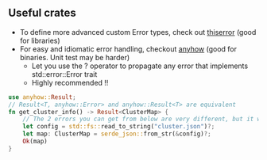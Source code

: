 ## Useful crates

* To define more advanced custom Error types, check out [thiserror](https://docs.rs/thiserror/1.0.20/thiserror/) (good for libraries)
* For easy and idiomatic error handling, checkout [anyhow](https://docs.rs/anyhow/1.0.32/anyhow/) (good for binaries. Unit test may be harder)
    * Let you use the ? operator to propagate any error that implements std::error::Error trait
    * Highly recommended !!

```rust
use anyhow::Result;
// Result<T, anyhow::Error> and anyhow::Result<T> are equivalent
fn get_cluster_info() -> Result<ClusterMap> {
    // The 2 errors you can get from below are very different, but it works!
    let config = std::fs::read_to_string("cluster.json")?;
    let map: ClusterMap = serde_json::from_str(&config)?;
    Ok(map)
}
```
